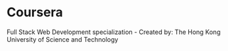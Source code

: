 # Coursera
Full Stack Web Development specialization - Created by:  The Hong Kong University of Science and Technology
